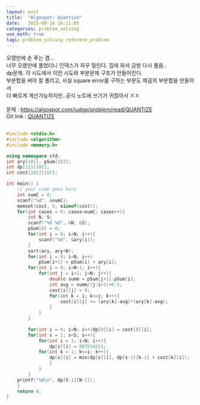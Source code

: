 ```yaml
---
layout: post
title:  "Algospot: Quantize"
date:   2015-09-16 16:11:05 
categories: problem_solving
use_math: true
tags: problem_solving referene_problem
---
```


오랬만에 손 푸는 겸...<br/>
너무 오랬만에 풀었더니 인덱스가 자꾸 밀린다. 집에 와서 금방 다시 풀음..<br/>
dp문제. 각 시도에서 이전 시도와 부분문제 구조가 만들어진다.<br/>
부분합을 써야 잘 풀리고, 사실 square error를 구하는 부분도 제곱의 부분합을 만들어서<br/>
더 빠르게 계산가능하지만..공식 노트에 쓰기가 귀찮아서 ㅈㅈ<br/><br/>
문제 : https://algospot.com/judge/problem/read/QUANTIZE<br/>
Git link : [QUANTIZE][quan]<br/>
<br/>
```c++
#include <stdio.h>
#include <algorithm>
#include <memory.h>

using namespace std;
int ary[101], pSum[102];
int dp[11][101];
int cost[101][101];

int main() {
	// your code goes here
	int numC = 0;
	scanf("%d", &numC);
	memset(cost, 0, sizeof(cost));
	for(int cases = 0; cases<numC; cases++){
		int N, S;
		scanf("%d %d", &N, &S);
		pSum[0] = 0;
		for(int i = 0; i<N; i++){
			scanf("%d", &ary[i]);
		}
		sort(ary, ary+N);
		for(int i = 0; i<N; i++)
			pSum[i+1] = pSum[i] + ary[i];
		for(int i = 0; i<N-1; i++){
			for(int j = i+1; j<N; j++){
				double summ = pSum[j+1]-pSum[i];
				int avg = summ/(j-i+1)+0.5;
				cost[i][j] = 0;
				for(int k = i; k<=j; k++){
					cost[i][j] += (ary[k]-avg)*(ary[k]-avg);
				}
		    }
		}
		  
		for(int i = 0; i<N; i++)dp[0][i] = cost[0][i];
		for(int s = 1; s<S; s++){
			for(int i = 1; i<N; i++){
				dp[s][i] = 987654321;
			for(int k = 1; k<=i; k++){
				dp[s][i] = min(dp[s][i], dp[s-1][k-1] + cost[k][i]); 
				}
		    }
		}
	printf("%d\n", dp[S-1][N-1]);
	}
	return 0;
}
```
[quan]: https://github.com/nailbrainz/Algospot/blob/master/QUANTIZE/QUANTIZE.cpp